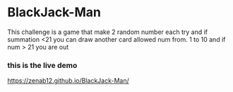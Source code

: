 # BlackJack-Man
This challenge is a game that make 2 random number each try and if summation &lt;21 you can draw another card allowed num from. 1 to 10 and if num > 21 you are out 
### this is the live demo
https://zenab12.github.io/BlackJack-Man/
